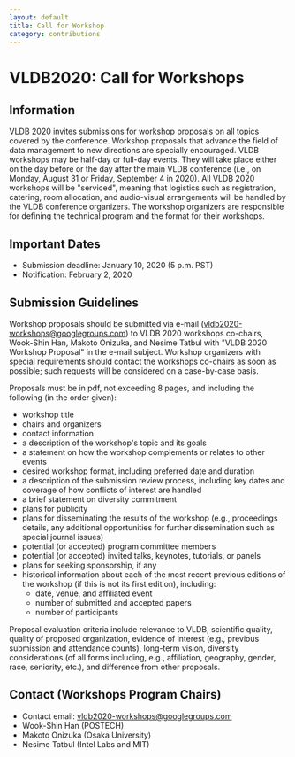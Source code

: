 ```yaml
---
layout: default
title: Call for Workshop
category: contributions
---
```


# VLDB2020: Call for Workshops

## Information

VLDB 2020 invites submissions for workshop proposals on all topics covered by the conference. Workshop proposals that advance the field of data management to new directions are specially encouraged. VLDB workshops may be half-day or full-day events. They will take place either on the day before or the day after the main VLDB conference (i.e., on Monday, August 31 or Friday, September 4 in 2020).
All VLDB 2020 workshops will be "serviced", meaning that logistics such as registration, catering, room allocation, and audio-visual arrangements will be handled by the VLDB conference organizers. The workshop organizers are responsible for defining the technical program and the format for their workshops.

## Important Dates

* Submission deadline: January 10, 2020 (5 p.m. PST)
* Notification: February 2, 2020

## Submission Guidelines

Workshop proposals should be submitted via e-mail (vldb2020-workshops@googlegroups.com) to VLDB 2020 workshops co-chairs, Wook-Shin Han, Makoto Onizuka, and Nesime Tatbul with "VLDB 2020 Workshop Proposal" in the e-mail subject. Workshop organizers with special requirements should contact the workshops co-chairs as soon as possible; such requests will be considered on a case-by-case basis.

Proposals must be in pdf, not exceeding 8 pages, and including the following (in the order given):
* workshop title
* chairs and organizers
* contact information
* a description of the workshop's topic and its goals
* a statement on how the workshop complements or relates to other events
* desired workshop format, including preferred date and duration
* a description of the submission review process, including key dates and coverage of how conflicts of interest are handled
* a brief statement on diversity commitment
* plans for publicity
* plans for disseminating the results of the workshop (e.g., proceedings details, any additional opportunities for further dissemination such as special journal issues)
* potential (or accepted) program committee members
* potential (or accepted) invited talks, keynotes, tutorials, or panels
* plans for seeking sponsorship, if any
* historical information about each of the most recent previous editions of the workshop (if this is not its first edition), including:
    * date, venue, and affiliated event
    * number of submitted and accepted papers
    * number of participants

Proposal evaluation criteria include relevance to VLDB, scientific quality, quality of proposed organization, evidence of interest (e.g., previous submission and attendance counts), long-term vision, diversity considerations (of all forms including, e.g., affiliation, geography, gender, race, seniority, etc.), and difference from other proposals.

## Contact (Workshops Program Chairs)

* Contact email: [vldb2020-workshops@googlegroups.com](vldb2020-workshops@googlegroups.com)
* Wook-Shin Han (POSTECH)
* Makoto Onizuka (Osaka University)
* Nesime Tatbul (Intel Labs and MIT)